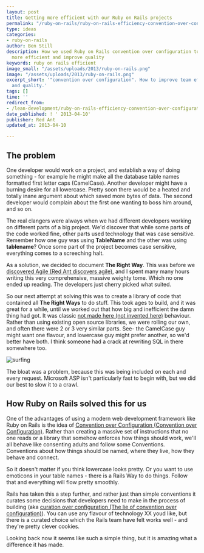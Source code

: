 ```yaml
---
layout: post
title: Getting more efficient with our Ruby on Rails projects
permalink: "/ruby-on-rails/ruby-on-rails-efficiency-convention-over-configuration/"
type: ideas
categories:
- ruby-on-rails
author: Ben Still
description: How we used Ruby on Rails convention over configuration to make our developers
  more efficient and improve quality
keywords: ruby on rails efficient
image_small: "/assets/uploads/2013/ruby-on-rails.png"
image: "/assets/uploads/2013/ruby-on-rails.png"
excerpt_short: '"convention over configuration". How to improve team effectiveness
  and quality.'
tags: []
time: ''
redirect_from:
- /lean-development/ruby-on-rails-efficiency-convention-over-configuration/
date_published: ! ' 2013-04-10'
publisher: Red Ant
updated_at: 2013-04-10

---
```

## The problem

One developer would work on a project, and establish a way of doing something - for example he might make all the database table names formatted first letter caps (CamelCase). Another developer might have a burning desire for all lowercase. Pretty soon there would be a heated and totally inane argument about which saved more bytes of data. The second developer would complain about the first one wanting to boss him around, and so on.

The real clangers were always when we had different developers working on different parts of a big project. We'd discover that while some parts of the code worked fine, other parts used technology that was case sensitive. Remember how one guy was using **TableName** and the other was using **tablename**? Once some part of the project becomes case sensitive, everything comes to a screeching halt.

As a solution, we decided to document **The Right Way**. This was before we [discovered Agile (Red Ant discovers agile)](/about/), and I spent many many hours writing this very comprehensive, massive weighty tome. Which no one ended up reading. The developers just cherry picked what suited.

So our next attempt at solving this was to create a library of code that contained all **The Right Ways** to do stuff. This took ages to build, and it was great for a while, until we worked out that how big and inefficient the damn thing had got. It was classic [not made here (not invented here)](http://en.wikipedia.org/wiki/Not_invented_here) behaviour. Rather than using existing open source libraries, we were rolling our own, and often there were 2 or 3 very similar parts. See- the CamelCase guy might want one flavour, and lowercase guy might prefer another, so we'd better have both. I think someone had a crack at rewriting SQL in there somewhere too.

![surfing](/assets/uploads/2013/surfing.gif)

The bloat was a problem, because this was being included on each and every request. Microsoft ASP isn't particularly fast to begin with, but we did our best to slow it to a crawl.

## How Ruby on Rails solved this for us

One of the advantages of using a modern web development framework like Ruby on Rails is the idea of [Convention over Configuration (Convention over Configuration)](http://en.wikipedia.org/wiki/Convention_over_configuration). Rather than creating a massive set of instructions that no one reads or a library that somehow enforces how things should work, we'll all behave like consenting adults and follow some Conventions. Conventions about how things should be named, where they live, how they behave and connect.

So it doesn't matter if you think lowercase looks pretty. Or you want to use emoticons in your table names - there is a Rails Way to do things. Follow that and everything will flow pretty smoothly.

Rails has taken this a step further, and rather just than simple conventions it curates some decisions that developers need to make in the process of building (aka [curation over configuration (The lie of convention over configuration)](http://gilesbowkett.blogspot.com.au/2013/02/the-lie-of-convention-over-configuration.html)). You can use any flavour of technology XX youd like, but there is a curated choice which the Rails team have felt works well - and they're pretty clever cookies.

Looking back now it seems like such a simple thing, but it is amazing what a difference it has made.